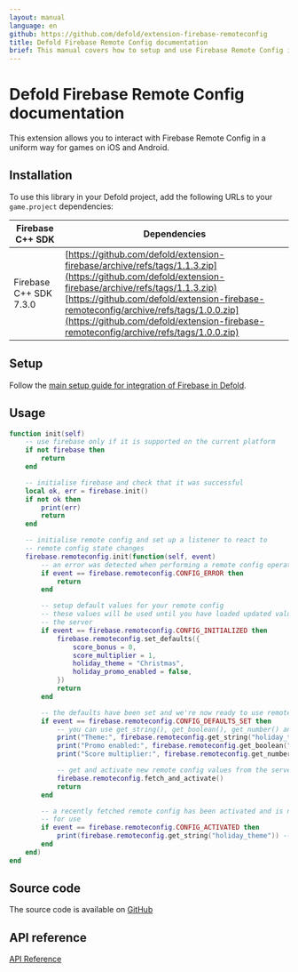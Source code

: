 ```yaml
---
layout: manual
language: en
github: https://github.com/defold/extension-firebase-remoteconfig
title: Defold Firebase Remote Config documentation
brief: This manual covers how to setup and use Firebase Remote Config in Defold.
---
```


# Defold Firebase Remote Config documentation

This extension allows you to interact with Firebase Remote Config in a uniform way for games on iOS and Android.


## Installation
To use this library in your Defold project, add the following URLs to your `game.project` dependencies:

| Firebase C++ SDK       | Dependencies |
|------------------------|--------------|
| Firebase C++ SDK 7.3.0 | [https://github.com/defold/extension-firebase/archive/refs/tags/1.1.3.zip](https://github.com/defold/extension-firebase/archive/refs/tags/1.1.3.zip)<br>[https://github.com/defold/extension-firebase-remoteconfig/archive/refs/tags/1.0.0.zip](https://github.com/defold/extension-firebase-remoteconfig/archive/refs/tags/1.0.0.zip) |


## Setup
Follow the [main setup guide for integration of Firebase in Defold](https://www.defold.com/extension-firebase).


## Usage

```lua
function init(self)
    -- use firebase only if it is supported on the current platform
    if not firebase then
        return
    end

    -- initialise firebase and check that it was successful
    local ok, err = firebase.init()
    if not ok then
        print(err)
        return
    end

    -- initialise remote config and set up a listener to react to
    -- remote config state changes
    firebase.remoteconfig.init(function(self, event)
        -- an error was detected when performing a remote config operation
        if event == firebase.remoteconfig.CONFIG_ERROR then
            return
        end

        -- setup default values for your remote config
        -- these values will be used until you have loaded updated values from
        -- the server
        if event == firebase.remoteconfig.CONFIG_INITIALIZED then
            firebase.remoteconfig.set_defaults({
                score_bonus = 0,
                score_multiplier = 1,
                holiday_theme = "Christmas",
                holiday_promo_enabled = false,
            })
            return
        end

        -- the defaults have been set and we're now ready to use remote config
        if event == firebase.remoteconfig.CONFIG_DEFAULTS_SET then
            -- you can use get_string(), get_boolean(), get_number() and get_data()
            print("Theme:", firebase.remoteconfig.get_string("holiday_theme"))                  -- Christmas
            print("Promo enabled:", firebase.remoteconfig.get_boolean("holiday_promo_enabled")) -- false
            print("Score multiplier:", firebase.remoteconfig.get_number("score_multiplier"))    -- 1

            -- get and activate new remote config values from the server
            firebase.remoteconfig.fetch_and_activate()
            return
        end

        -- a recently fetched remote config has been activated and is now ready
        -- for use
        if event == firebase.remoteconfig.CONFIG_ACTIVATED then
            print(firebase.remoteconfig.get_string("holiday_theme")) -- Easter
        end
    end)
end
```

## Source code

The source code is available on [GitHub](https://github.com/defold/extension-firebase-analytics)


## API reference
[API Reference](/extension-firebase-remoteconfig/api)